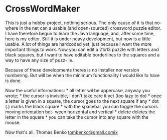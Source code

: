 CrossWordMaker
==============

 This is just a hobby-project, nothing serious. The only cause of it is that no-
where in the net can a usable (and open-sourced) crossword puzzle editor. I have
therefore begun to learn the Java language, and, after some time, here is my
editor. Still it is under heavy development, but now is a little usable. A lot
of things are hardcoded yet, just because I want the more important things to
work. Now you can edit a 21x13 puzzle with letters and black squares, but I want
to have editable borderlines to the squares and a way to have any size of puzz-
le.

 Because of these developments theres is no installer nor version numbering.
But will be when the minimum functionality I would like to have is done.

 Now the useful informations:
	* all letter wil be uppercase, anyway you wrote;
	* the cursor is invisible, I don't take care it yet (too lazy to do)
	* once a letter is given in a square, the cursor goes to the next square
		if any
	* dot (.) marks the black square
	* with the spacebar you can toggle the cursors moving orientation bet-
		ween horizontal and vertical
	* delete deletes the letter in the square
	* you can take the cursor into any square with the mouse.

Now that's all.
Thomas Benko <tombenko@gmail.comix>
